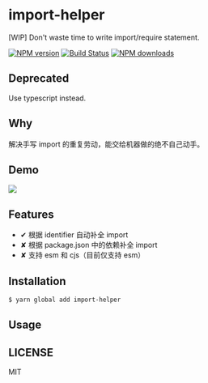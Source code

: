 # import-helper

[WIP] Don't waste time to write import/require statement.

[![NPM version](https://img.shields.io/npm/v/import-helper.svg?style=flat)](https://npmjs.org/package/import-helper)
[![Build Status](https://img.shields.io/travis/sorrycc/import-helper.svg?style=flat)](https://travis-ci.org/sorrycc/import-helper)
[![NPM downloads](http://img.shields.io/npm/dm/import-helper.svg?style=flat)](https://npmjs.org/package/import-helper)

## Deprecated

Use typescript instead.

## Why

解决手写 import 的重复劳动，能交给机器做的绝不自己动手。

## Demo

![](https://img.alicdn.com/tfs/TB1RI92CFzqK1RjSZFoXXbfcXXa-817-623.gif)

## Features

* ✔︎ 根据 identifier 自动补全 import
* ✘︎ 根据 package.json 中的依赖补全 import
* ✘︎ 支持 esm 和 cjs（目前仅支持 esm）

## Installation

```bash
$ yarn global add import-helper
```

## Usage

## LICENSE

MIT
